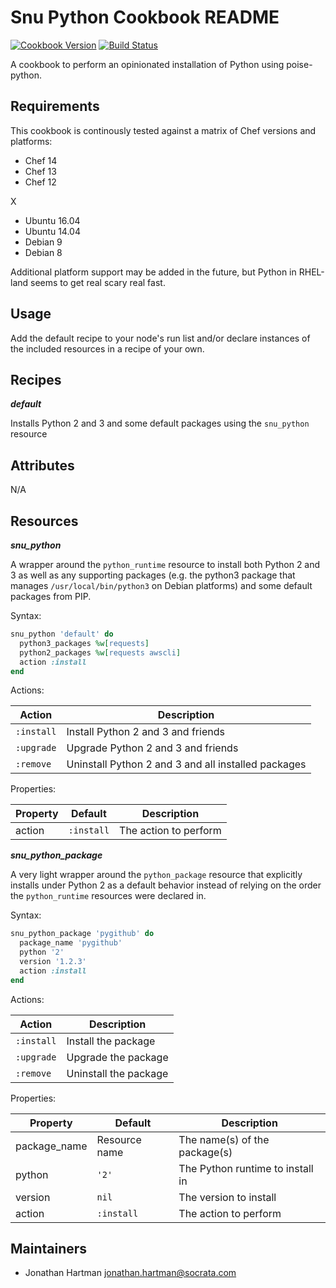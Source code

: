 # Snu Python Cookbook README

[![Cookbook Version](https://img.shields.io/cookbook/v/snu_python.svg)][cookbook]
[![Build Status](https://img.shields.io/travis/socrata-cookbooks/snu_python.svg)][travis]

[cookbook]: https://supermarket.chef.io/cookbooks/snu_python
[travis]: https://travis-ci.org/socrata-cookbooks/snu_python

A cookbook to perform an opinionated installation of Python using poise-python.

## Requirements

This cookbook is continously tested against a matrix of Chef versions and platforms:

- Chef 14
- Chef 13
- Chef 12

X

- Ubuntu 16.04
- Ubuntu 14.04
- Debian 9
- Debian 8

Additional platform support may be added in the future, but Python in RHEL-land seems to get real scary real fast.

## Usage

Add the default recipe to your node's run list and/or declare instances of the included resources in a recipe of your own.

## Recipes

***default***

Installs Python 2 and 3 and some default packages using the `snu_python` resource

## Attributes

N/A

## Resources

***snu_python***

A wrapper around the `python_runtime` resource to install both Python 2 and 3 as well as any supporting packages (e.g. the python3 package that manages `/usr/local/bin/python3` on Debian platforms) and some default packages from PIP.

Syntax:

```ruby
snu_python 'default' do
  python3_packages %w[requests]
  python2_packages %w[requests awscli]
  action :install
end
```

Actions:

| Action     | Description                                         |
|------------|-----------------------------------------------------|
| `:install` | Install Python 2 and 3 and friends                  |
| `:upgrade` | Upgrade Python 2 and 3 and friends                  |
| `:remove`  | Uninstall Python 2 and 3 and all installed packages |

Properties:

| Property | Default    | Description           |
|----------|------------|-----------------------|
| action   | `:install` | The action to perform |

***snu_python_package***

A very light wrapper around the `python_package` resource that explicitly installs under Python 2 as a default behavior instead of relying on the order the `python_runtime` resources were declared in.

Syntax:

```ruby
snu_python_package 'pygithub' do
  package_name 'pygithub'
  python '2'
  version '1.2.3'
  action :install
end
```

Actions:

| Action     | Description           |
|------------|-----------------------|
| `:install` | Install the package   |
| `:upgrade` | Upgrade the package   |
| `:remove`  | Uninstall the package |

Properties:

| Property     | Default       | Description                      |
|--------------|---------------|----------------------------------|
| package_name | Resource name | The name(s) of the package(s)    |
| python       | `'2'`         | The Python runtime to install in |
| version      | `nil`         | The version to install           |
| action       | `:install`    | The action to perform            |

## Maintainers

- Jonathan Hartman <jonathan.hartman@socrata.com>
